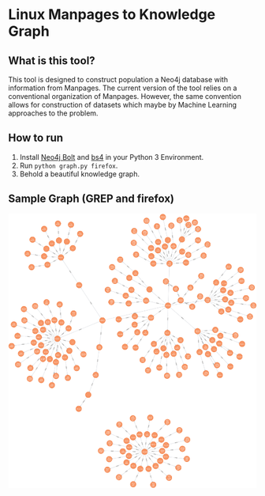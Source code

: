 # Linux Manpages to Knowledge Graph

## What is this tool?
This tool is designed to construct population a Neo4j database with information from Manpages. The current version of the tool relies on a conventional organization of Manpages. However, the same convention allows for construction of datasets which maybe by Machine Learning approaches to the problem.

## How to run
1. Install [Neo4j Bolt](https://neo4j.com/docs/api/python-driver/current/) and [bs4](https://pypi.org/project/beautifulsoup4/) in your Python 3 Environment.
2. Run `python graph.py firefox`.
3. Behold a beautiful knowledge graph.

## Sample Graph (GREP and firefox)
![GREP and firefox](./graph.png)
